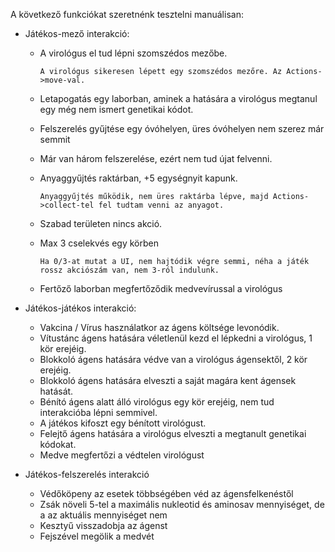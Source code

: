 A következő funkciókat szeretnénk tesztelni manuálisan:

- Játékos-mező interakció:
    - A virológus el tud lépni szomszédos mezőbe.
            
          A virológus sikeresen lépett egy szomszédos mezőre. Az Actions->move-val.
    - Letapogatás egy laborban, aminek a hatására a virológus megtanul egy még nem ismert genetikai kódot. 
    - Felszerelés gyűjtése egy óvóhelyen, üres óvóhelyen nem szerez már semmit
    - Már van három felszerelése, ezért nem tud újat felvenni.
    - Anyaggyűjtés raktárban, +5 egységnyit kapunk.
          
          Anyaggyűjtés működik, nem üres raktárba lépve, majd Actions->collect-tel fel tudtam venni az anyagot.
    - Szabad területen nincs akció.
    - Max 3 cselekvés egy körben
  
          Ha 0/3-at mutat a UI, nem hajtódik végre semmi, néha a játék rossz akciószám van, nem 3-ról indulunk.
    - Fertőző laborban megfertőződik medvevírussal a virológus

- Játékos-játékos interakció:
    - Vakcina / Vírus használatkor az ágens költsége levonódik.
    - Vítustánc ágens hatására véletlenül kezd el lépkedni a virológus, 1 kör erejéig.
    - Blokkoló ágens hatására védve van a virológus ágensektől, 2 kör erejéig.
    - Blokkoló ágens hatására elveszti a saját magára kent ágensek hatását.
    - Bénító ágens alatt álló virológus egy kör erejéig, nem tud interakcióba lépni semmivel.
    - A játékos kifoszt egy bénított virológust.
    - Felejtő ágens hatására a virológus elveszti a megtanult genetikai kódokat.
    - Medve megfertőzi a védtelen virológust

- Játékos-felszerelés interakció
    - Védőköpeny az esetek többségében véd az ágensfelkenéstől
    - Zsák növeli 5-tel a maximális nukleotid és aminosav mennyiséget, de a az aktuális mennyiséget nem
    - Kesztyű visszadobja az ágenst
    - Fejszével megölik a medvét
